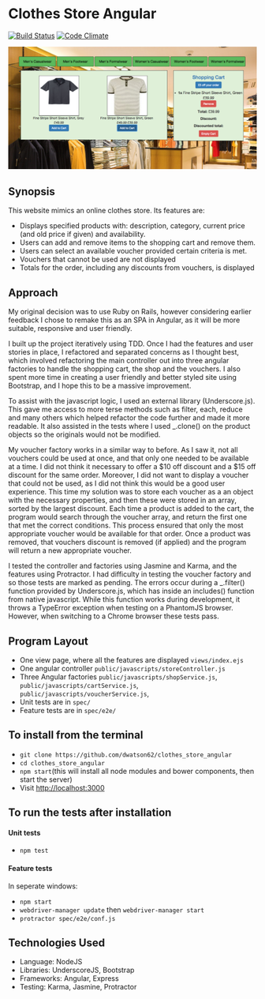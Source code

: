 Clothes Store Angular
=======================

[![Build Status](https://travis-ci.org/dwatson62/clothes_store_angular.svg?branch=master)](https://travis-ci.org/dwatson62/clothes_store_angular)  [![Code Climate](https://codeclimate.com/github/dwatson62/clothes_store_angular/badges/gpa.svg)](https://codeclimate.com/github/dwatson62/clothes_store_angular)

![screenshot](https://github.com/dwatson62/clothes_store_angular/blob/master/public/images/screenshot.png)

## Synopsis

This website mimics an online clothes store. Its features are:

- Displays specified products with: description, category, current price (and old price if given) and availability.
- Users can add and remove items to the shopping cart and remove them.
- Users can select an available voucher provided certain criteria is met.
- Vouchers that cannot be used are not displayed
- Totals for the order, including any discounts from vouchers, is displayed

## Approach

My original decision was to use Ruby on Rails, however considering earlier feedback I chose to remake this as an SPA in Angular, as it will be more suitable, responsive and user friendly.

I built up the project iteratively using TDD. Once I had the features and user stories in place, I refactored and separated concerns as I thought best, which involved refactoring the main controller out into three angular factories to handle the shopping cart, the shop and the vouchers. I also spent more time in creating a user friendly and better styled site using Bootstrap, and I hope this to be a massive improvement.

To assist with the javascript logic, I used an external library (Underscore.js). This gave me access to more terse methods such as filter, each, reduce and many others which helped refactor the code further and made it more readable. It also assisted in the tests where I used _.clone() on the product objects so the originals would not be modified.

My voucher factory works in a similar way to before. As I saw it, not all vouchers could be used at once, and that only one needed to be available at a time. I did not think it necessary to offer a $10 off discount and a $15 off discount for the same order. Moreover, I did not want to display a voucher that could not be used, as I did not think this would be a good user experience. This time my solution was to store each voucher as a an object with the necessary properties, and then these were stored in an array, sorted by the largest discount. Each time a product is added to the cart, the program would search through the voucher array, and return the first one that met the correct conditions. This process ensured that only the most appropriate voucher would be available for that order. Once a product was removed, that vouchers discount is removed (if applied) and the program will return a new appropriate voucher.

I tested the controller and factories using Jasmine and Karma, and the features using Protractor. I had difficulty in testing the voucher factory and so those tests are marked as pending. The errors occur during a _.filter() function provided by Underscore.js, which has inside an includes() function from native javascript. While this function works during development, it throws a TypeError exception when testing on a PhantomJS browser. However, when switching to a Chrome browser these tests pass.

## Program Layout

- One view page, where all the features are displayed ```views/index.ejs```
- One angular controller ```public/javascripts/storeController.js```
- Three Angular factories ```public/javascripts/shopService.js```, ```public/javascripts/cartService.js```, ```public/javascripts/voucherService.js```,
- Unit tests are in ```spec/```
- Feature tests are in ```spec/e2e/```

## To install from the terminal

- ``` git clone https://github.com/dwatson62/clothes_store_angular ```
- ``` cd clothes_store_angular ```
- ``` npm start ```(this will install all node modules and bower components, then start the server)
- Visit [http://localhost:3000](http://localhost:3000)

## To run the tests after installation

#### Unit tests

- ``` npm test ```

#### Feature tests

In seperate windows:

- ``` npm start ```
- ``` webdriver-manager update ``` then ``` webdriver-manager start ```
- ``` protractor spec/e2e/conf.js ```

## Technologies Used

- Language: NodeJS
- Libraries: UnderscoreJS, Bootstrap
- Frameworks: Angular, Express
- Testing: Karma, Jasmine, Protractor
